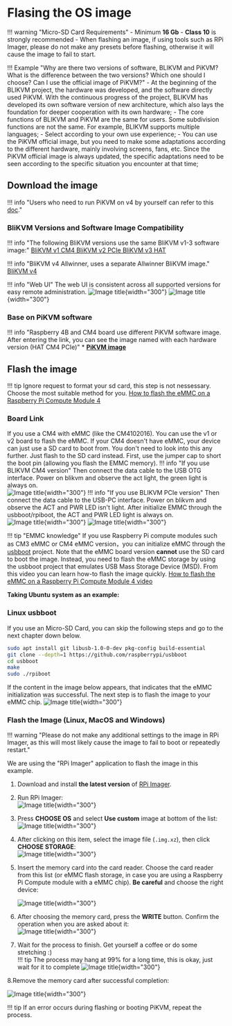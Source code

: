 # Flasing the OS image

!!! warning "Micro-SD Card Requirements"
    - Minimum **16 Gb**
    - **Class 10** is strongly recommended
    - When flashing an image, if using tools such as RPi Imager, please do not make any presets before flashing, otherwise it will cause the image to fail to start.

!!! Example "Why are there two versions of software, BLIKVM and PiKVM? What is the difference between the two versions? Which one should I choose? Can I use the official image of PiKVM?"
    - At the beginning of the BLIKVM project, the hardware was developed, and the software directly used PiKVM. With the continuous progress of the project, BLIKVM has developed its own software version of new architecture, which also lays the foundation for deeper cooperation with its own hardware;
    - The core functions of BLIKVM and PiKVM are the same for users. Some subdivision functions are not the same. For example, BLIKVM supports multiple languages;
    - Select according to your own use experience;
    - You can use the PiKVM official image, but you need to make some adaptations according to the different hardware, mainly involving screens, fans, etc. Since the PiKVM official image is always updated, the specific adaptations need to be seen according to the specific situation you encounter at that time;

## Download the image

!!! info "Users who need to run PiKVM on v4 by yourself can refer to this [doc](https://github.com/RainCat1998/Bli-PiKVM)."

### BliKVM Versions and Software Image Compatibility

!!! info "The following BliKVM versions use the same BliKVM v1-3 software image:"
    [BliKVM v1 CM4 BliKVM v2 PCIe BliKVM v3 HAT](https://zcwrego195.feishu.cn/drive/folder/JgKdfGYX0lxLQ9ddqCscxwFnnhb?from=from_copylink)

!!! info "BliKVM v4 Allwinner, uses a separate Allwinner BliKVM image."
    [BliKVM v4](https://zcwrego195.feishu.cn/drive/folder/MhU7f2LFKlIe4JdJjKMcXDzDnoc?from=from_copylink)

!!! info "Web UI"
    The web UI is consistent across all supported versions for easy remote administration. 
    ![Image title](assets/images/flash_os/english-web-ui.png){width="300"}
    ![Image title](assets/images/flash_os/chinese-web-ui.png){width="300"}

### Base on PiKVM software

!!! info "Raspberry 4B and CM4 board use different PiKVM software image. After entering the link, you can see the image named with each hardware version (HAT CM4 PCIe)"
    * **[PiKVM image](https://zcwrego195.feishu.cn/drive/folder/fldcntj64syIznoYuTdRFattP2f)**

## Flash the image

!!! tip
    Ignore request to format your sd card, this step is not nessessary. Choose the most suitable method for you.
    [How to flash the eMMC on a Raspberry Pi Compute Module 4](https://www.youtube.com/watch?v=jp_mF1RknU4)

### Board Link

If you use a CM4 with eMMC (like the CM4102016). You can use the v1 or v2 board to flash the eMMC. If your CM4 doesn't have eMMC, your device can just use a SD card to boot from. You don't need to look into this any further. Just flash to the SD card instead.
First, use the jumper cap to short the boot pin (allowing you flash the EMMC memory).
!!! info "If you use BLIKVM CM4 version"
    Then connect the data cable to the USB OTG interface. Power on blikvm and observe the act light, the green light is always on.  
    ![Image title](assets/images/flash_os/flash_led-300x300.png){width="300"}
!!! info "If you use BLIKVM PCIe version"
    Then connect the data cable to the USB-PC interface. Power on blikvm and observe the ACT and PWR LED isn't light.
    After initialize EMMC through the usbboot/rpiboot, the ACT and PWR LED light is always on.  
    ![Image title](assets/images/flash_os/pcie-flash-boot.jpg){width="300"}
    ![Image title](assets/images/flash_os/pcie_flash_after_rpiboot.jpg){width="300"}

!!! tip "EMMC knowledge"
    If you use Raspberry Pi compute modules such as CM3 eMMC or CM4 eMMC version，you can initialize eMMC through the [usbboot](https://github.com/raspberrypi/usbboot) project. Note that the eMMC board version **cannot** use the SD card to boot the image.
    Instead, you need to flash the eMMC storage by using the usbboot project that emulates USB Mass Storage Device (MSD).
    From this video you can learn how-to flash the image quickly. [How to flash the eMMC on a Raspberry Pi Compute Module 4 video](https://www.youtube.com/watch?v=jp_mF1RknU4)

**Taking Ubuntu system as an example:**

### Linux usbboot

If you use an Micro-SD Card, you can skip the following steps and go to the next chapter down below.

```bash
sudo apt install git libusb-1.0-0-dev pkg-config build-essential
git clone --depth=1 https://github.com/raspberrypi/usbboot
cd usbboot
make
sudo ./rpiboot
```

If the content in the image below appears, that indicates that the eMMC initialization was successful. The next step is to flash the image to your eMMC chip.
![Image title](assets/images/flash_os/flash_rpiboot.png){width="300"}

### Flash the Image (Linux, MacOS and Windows)

!!! warning "Please do not make any additional settings to the image in RPi Imager, as this will most likely cause the image to fail to boot or repeatedly restart."

We are using the "RPi Imager" application to flash the image in this example.

1. Download and install **the latest version** of [RPi Imager](https://github.com/raspberrypi/rpi-imager/releases).

2. Run RPi Imager:  
![Image title](assets/images/flash_os/flash_rpi.png){width="300"}

3. Press **CHOOSE OS** and select **Use custom** image at bottom of the list:  
![Image title](assets/images/flash_os/flash_choose_os.png){width="300"}

4. After clicking on this item, select the image file (`.img.xz`), then click **CHOOSE STORAGE**:  
![Image title](assets/images/flash_os/flash_img.png){width="300"}

5. Insert the memory card into the card reader. Choose the card reader from this list (or eMMC flash storage, in case you are using a Raspberry Pi Compute module with a eMMC chip). **Be careful**
and choose the right device:

    ![Image title](assets/images/flash_os/flash_storage.png){width="300"}

6. After choosing the memory card, press the **WRITE** button. Confirm the operation when you are asked about it:  
![Image title](assets/images/flash_os/flash_write.png){width="300"}

7. Wait for the process to finish. Get yourself a coffee or do some stretching :)  
!!! tip
    The process may hang at 99% for a long time, this is okay, just wait for it to complete
![Image title](assets/images/flash_os/flash_wait_process.png){width="300"}

8.Remove the memory card after successful completion:  

![Image title](assets/images/flash_os/flash_write_successful.png){width="300"}

!!! tip
    If an error occurs during flashing or booting PiKVM, repeat the process.
